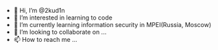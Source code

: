 - 👋 Hi, I’m @2kud1n
- 👀 I’m interested in learning to code
- 🌱 I’m currently learning information security in MPEI(Russia, Moscow)
- 💞️ I’m looking to collaborate on ...
- 📫 How to reach me ...

<!---
2kud1n/2kud1n is a ✨ special ✨ repository because its `README.md` (this file) appears on your GitHub profile.
You can click the Preview link to take a look at your changes.
--->
